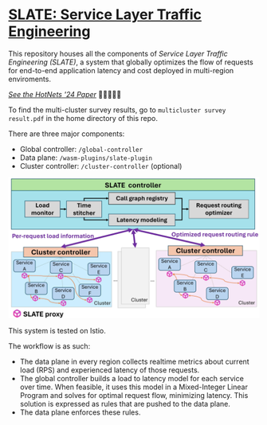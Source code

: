 # [SLATE: Service Layer Traffic Engineering](https://servicelayernetworking.github.io/slate.html)

This repository houses all the components of *Service Layer Traffic Engineering (SLATE)*, a system that globally optimizes the flow of requests for end-to-end application latency and cost deployed in multi-region enviroments.

[*See the HotNets '24 Paper*](https://conferences.sigcomm.org/hotnets/2024/papers/hotnets24-107.pdf) 🚀🚀🚀🚀🚀


To find the multi-cluster survey results, go to ```multicluster survey result.pdf``` in the home directory of this repo.

There are three major components:
- Global controller: `/global-controller`
- Data plane: `/wasm-plugins/slate-plugin`
- Cluster controller: `/cluster-controller` (optional)

![SLATE Architecture](docs/slate_arch.jpg)

This system is tested on Istio.

The workflow is as such:
- The data plane in every region collects realtime metrics about current load (RPS) and experienced latency of those requests.
- The global controller builds a load to latency model for each service over time. When feasible, it uses this model in a Mixed-Integer Linear Program and solves for optimal request flow, minimizing latency. This solution is expressed as rules that are pushed to the data plane.
- The data plane enforces these rules.
